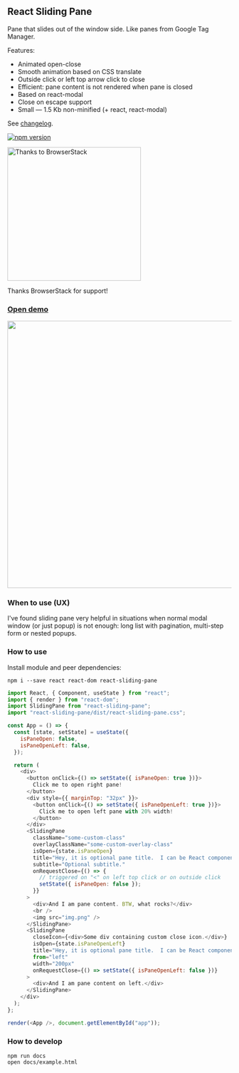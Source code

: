 ## React Sliding Pane

Pane that slides out of the window side. Like panes from Google Tag Manager.

Features:

- Animated open-close
- Smooth animation based on CSS translate
- Outside click or left top arrow click to close
- Efficient: pane content is not rendered when pane is closed
- Based on react-modal
- Close on escape support
- Small — 1.5 Kb non-minified (+ react, react-modal)

See [changelog](https://github.com/DimitryDushkin/sliding-pane/blob/master/CHANGELOG.md).

[![npm version](https://badge.fury.io/js/react-sliding-pane.svg)](https://badge.fury.io/js/react-sliding-pane)

<a href="https://www.browserstack.com/">
    <img src="https://raw.githubusercontent.com/DimitryDushkin/sliding-pane/master/docs/browserstack-logo.png" width="300" title="Thanks to BrowserStack" />
</a>

Thanks BrowserStack for support!

### [Open demo](https://dimitrydushkin.github.io/sliding-pane/example.html)

<a href="https://dimitrydushkin.github.io/sliding-pane/example.html">
    <img src="https://raw.githubusercontent.com/DimitryDushkin/sliding-pane/master/docs/react-sliding-pane-screenshot.png" width="600" />
</a>

### When to use (UX)

I've found sliding pane very helpful in situations when normal modal window (or just popup) is not enough: long list with pagination, multi-step form or nested popups.

### How to use

Install module and peer dependencies:

`npm i --save react react-dom react-sliding-pane`

```js
import React, { Component, useState } from "react";
import { render } from "react-dom";
import SlidingPane from "react-sliding-pane";
import "react-sliding-pane/dist/react-sliding-pane.css";

const App = () => {
  const [state, setState] = useState({
    isPaneOpen: false,
    isPaneOpenLeft: false,
  });

  return (
    <div>
      <button onClick={() => setState({ isPaneOpen: true })}>
        Click me to open right pane!
      </button>
      <div style={{ marginTop: "32px" }}>
        <button onClick={() => setState({ isPaneOpenLeft: true })}>
          Click me to open left pane with 20% width!
        </button>
      </div>
      <SlidingPane
        className="some-custom-class"
        overlayClassName="some-custom-overlay-class"
        isOpen={state.isPaneOpen}
        title="Hey, it is optional pane title.  I can be React component too."
        subtitle="Optional subtitle."
        onRequestClose={() => {
          // triggered on "<" on left top click or on outside click
          setState({ isPaneOpen: false });
        }}
      >
        <div>And I am pane content. BTW, what rocks?</div>
        <br />
        <img src="img.png" />
      </SlidingPane>
      <SlidingPane
        closeIcon={<div>Some div containing custom close icon.</div>}
        isOpen={state.isPaneOpenLeft}
        title="Hey, it is optional pane title.  I can be React component too."
        from="left"
        width="200px"
        onRequestClose={() => setState({ isPaneOpenLeft: false })}
      >
        <div>And I am pane content on left.</div>
      </SlidingPane>
    </div>
  );
};

render(<App />, document.getElementById("app"));
```

### How to develop

```
npm run docs
open docs/example.html
```
